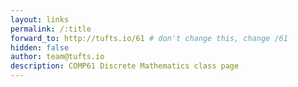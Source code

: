 ```yaml
---
layout: links
permalink: /:title
forward_to: http://tufts.io/61 # don't change this, change /61
hidden: false
author: team@tufts.io
description: COMP61 Discrete Mathematics class page
---
```


